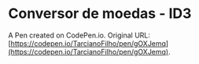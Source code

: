 # Conversor de moedas - ID3

A Pen created on CodePen.io. Original URL: [https://codepen.io/TarcianoFilho/pen/gOXJemq](https://codepen.io/TarcianoFilho/pen/gOXJemq).



